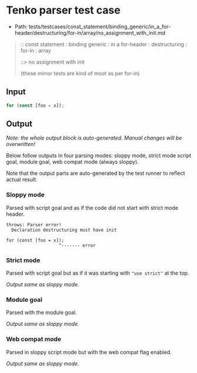 # Tenko parser test case

- Path: tests/testcases/const_statement/binding_generic/in_a_for-header/destructuring/for-in/array/no_assignment_with_init.md

> :: const statement : binding generic : in a for-header : destructuring : for-in : array
>
> ::> no assignment with init
>
> (these mirror tests are kind of moot as per for-in)

## Input

`````js
for (const [foo = x]);
`````

## Output

_Note: the whole output block is auto-generated. Manual changes will be overwritten!_

Below follow outputs in four parsing modes: sloppy mode, strict mode script goal, module goal, web compat mode (always sloppy).

Note that the output parts are auto-generated by the test runner to reflect actual result.

### Sloppy mode

Parsed with script goal and as if the code did not start with strict mode header.

`````
throws: Parser error!
  Declaration destructuring must have init

for (const [foo = x]);
                    ^------- error
`````

### Strict mode

Parsed with script goal but as if it was starting with `"use strict"` at the top.

_Output same as sloppy mode._

### Module goal

Parsed with the module goal.

_Output same as sloppy mode._

### Web compat mode

Parsed in sloppy script mode but with the web compat flag enabled.

_Output same as sloppy mode._
